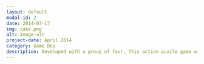 ```yaml
---
layout: default
modal-id: 2
date: 2014-07-17
img: cake.png
alt: image-alt
project-date: April 2014
category: Game Dev
description: Developed with a group of four, this action puzzle game was designed around a single mechanic inspired by god of war. The player can throw and recall their flaming sword to fight and solve puzzles. 
---
```

